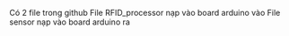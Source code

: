 Có 2 file trong github
File RFID_processor nạp vào board arduino vào
File sensor nạp vào board arduino ra
